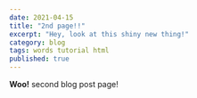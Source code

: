 ```yaml
---
date: 2021-04-15
title: "2nd page!!"
excerpt: "Hey, look at this shiny new thing!"
category: blog
tags: words tutorial html
published: true
---
```


**Woo!** second blog post page!